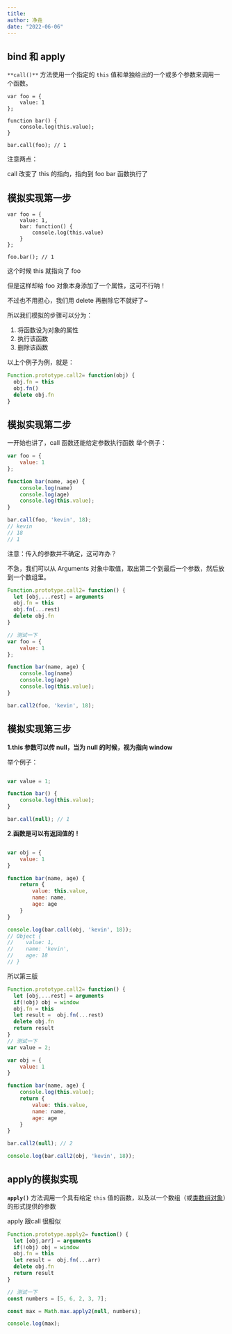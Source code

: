 ```yaml
---
title:
author: 净垚
date: "2022-06-06"
---
```

## bind 和 apply
`**call()**` 方法使用一个指定的 `this` 值和单独给出的一个或多个参数来调用一个函数。

```
var foo = {
    value: 1
};

function bar() {
    console.log(this.value);
}

bar.call(foo); // 1
```
注意两点：

call 改变了 this 的指向，指向到 foo
bar 函数执行了
## 模拟实现第一步
```
var foo = {
    value: 1,
    bar: function() {
        console.log(this.value)
    }
};

foo.bar(); // 1
```
这个时候 this 就指向了 foo

但是这样却给 foo 对象本身添加了一个属性，这可不行呐！

不过也不用担心，我们用 delete 再删除它不就好了~

所以我们模拟的步骤可以分为：

1. 将函数设为对象的属性
2. 执行该函数
3. 删除该函数

以上个例子为例，就是：

```javascript
Function.prototype.call2= function(obj) {
  obj.fn = this
  obj.fn()
  delete obj.fn
}
```

## 模拟实现第二步
一开始也讲了，call 函数还能给定参数执行函数 举个例子：

```javascript
var foo = {
    value: 1
};

function bar(name, age) {
    console.log(name)
    console.log(age)
    console.log(this.value);
}

bar.call(foo, 'kevin', 18);
// kevin
// 18
// 1

```

注意：传入的参数并不确定，这可咋办？

不急，我们可以从 Arguments 对象中取值，取出第二个到最后一个参数，然后放到一个数组里。

```javascript
Function.prototype.call2= function() {
  let [obj,...rest] = arguments
  obj.fn = this
  obj.fn(...rest)
  delete obj.fn
}

// 测试一下
var foo = {
    value: 1
};

function bar(name, age) {
    console.log(name)
    console.log(age)
    console.log(this.value);
}

bar.call2(foo, 'kevin', 18); 
```

## 模拟实现第三步

**1.this 参数可以传 null，当为 null 的时候，视为指向 window**

举个例子：

```javascript

var value = 1;

function bar() {
    console.log(this.value);
}

bar.call(null); // 1
```

**2.函数是可以有返回值的！**

```javascript

var obj = {
    value: 1
}

function bar(name, age) {
    return {
        value: this.value,
        name: name,
        age: age
    }
}

console.log(bar.call(obj, 'kevin', 18));
// Object {
//    value: 1,
//    name: 'kevin',
//    age: 18
// }
```

所以第三版

```javascript
Function.prototype.call2= function() {
  let [obj,...rest] = arguments
  if(!obj) obj = window
  obj.fn = this
  let result =  obj.fn(...rest)
  delete obj.fn
  return result
}
// 测试一下
var value = 2;

var obj = {
    value: 1
}

function bar(name, age) {
    console.log(this.value);
    return {
        value: this.value,
        name: name,
        age: age
    }
}

bar.call2(null); // 2

console.log(bar.call2(obj, 'kevin', 18));
```

## apply的模拟实现

**`apply()`** 方法调用一个具有给定 `this` 值的函数，以及以一个数组（或[类数组对象](https://developer.mozilla.org/zh-CN/docs/Web/JavaScript/Guide/Indexed_collections#working_with_array-like_objects)）的形式提供的参数

apply 跟call 很相似

```javascript
Function.prototype.apply2= function() {
  let [obj,arr] = arguments
  if(!obj) obj = window
  obj.fn = this
  let result =  obj.fn(...arr)
  delete obj.fn
  return result
}

// 测试一下
const numbers = [5, 6, 2, 3, 7];

const max = Math.max.apply2(null, numbers);

console.log(max);
```

